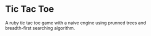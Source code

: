 Tic Tac Toe
===========

A ruby tic tac toe game with a naive engine using prunned trees and breadth-first searching algorithm.
